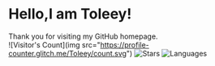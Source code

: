 # Hello,I am Toleey!
Thank you for visiting my GitHub homepage.  
![Visitor's Count](img src="https://profile-counter.glitch.me/Toleey/count.svg")
![Stars](https://github-readme-stats.vercel.app/api?username=Toleey&include_all_commits=true&hide_border=true&theme=react)
![Languages](https://github-readme-stats.vercel.app/api/top-langs/?username=Toleey&&show_icons=true&hide_border=true&theme=react&layout=compact&langs_count=8&exclude_repo=wxGo)
